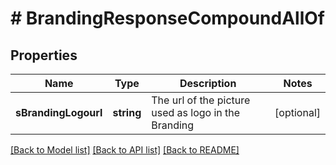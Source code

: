 # # BrandingResponseCompoundAllOf

## Properties

Name | Type | Description | Notes
------------ | ------------- | ------------- | -------------
**sBrandingLogourl** | **string** | The url of the picture used as logo in the Branding | [optional]

[[Back to Model list]](../../README.md#models) [[Back to API list]](../../README.md#endpoints) [[Back to README]](../../README.md)
